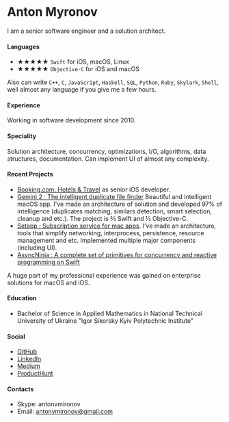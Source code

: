 # Anton Myronov

I am a senior software engineer and a solution architect.

#### Languages
* ★★★★★ `Swift` for iOS, macOS, Linux
* ★★★★★ `Objective-C` for iOS and macOS

Also can write `C++`, `C`, `JavaScript`, `Haskell`, `SQL`, `Python`, `Ruby`, `Skylark`, `Shell`, well almost any language if you give me a few hours.

#### Experience
Working in software development since 2010.

#### Speciality
Solution architecture, concurrency, optimizations, I/O, algorithms, data structures, documentation.
Can implement UI of almost any complexity.

#### Recent Projects
* [Booking.com: Hotels & Travel](https://itunes.apple.com/us/app/booking-com-travel-deals/id367003839) as senior iOS developer.
* [Gemini 2 : The intelligent duplicate file finder](https://macpaw.com/ru/gemini) Beautiful and intelligent macOS app. I've made an architecture of solution and developed 97% of intelligence (duplicates matching, similars detection, smart selection, cleanup and etc.). The project is ⅔ Swift and ⅓ Objective-C.
* [Setapp : Subscription service for mac apps](https://setapp.com). I've made an architecture, tools that simplify networking, interprocess, persistence, resource management and etc. Implemented multiple major components (including UI).
* [AsyncNinja : A complete set of primitives for concurrency and reactive programming on Swift](https://github.com/AsyncNinja/AsyncNinja)

A huge part of my professional experience was gained on enterprise solutions for macOS and iOS.

#### Education
* Bachelor of Science in Applied Mathematics in National Technical University of Ukraine "Igor Sikorsky Kyiv Polytechnic Institute"
 
#### Social
* [GitHub](https://github.com/antonvmironov)
* [LinkedIn](https://www.linkedin.com/in/antonvmironov)
* [Medium](https://medium.com/@AntonMironov)
* [ProductHunt](https://www.producthunt.com/@antonmironov)
 
#### Contacts
* Skype: antonvmironov
* Email: [antonvmironov@gmail.com](mailto:antonvmironov@gmail.com)

